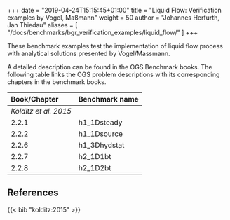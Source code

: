 +++
date = "2019-04-24T15:15:45+01:00"
title = "Liquid Flow: Verification examples by Vogel, Maßmann"
weight = 50
author = "Johannes Herfurth, Jan Thiedau"
aliases = [ "/docs/benchmarks/bgr_verification_examples/liquid_flow/" ]
+++

These benchmark examples test the implementation of
liquid flow process with analytical solutions
presented by Vogel/Massmann.

A detailed description can be found in the OGS Benchmark books.
The following table links the OGS problem descriptions with its corresponding
chapters in the benchmark books.

| Book/Chapter | Benchmark name |
|:--- | :--- |
|*Kolditz et al. 2015*||
|2.2.1  |  h1_1Dsteady|
|2.2.2  |  h1_1Dsource|
|2.2.6  |  h1_3Dhydstat|
|2.2.7  |  h2_1D1bt|
|2.2.8  |  h2_1D2bt|
<!--
| *Kolditz et al. 2016*||
| *Kolditz et al. 2018*||
-->

## References

{{< bib "kolditz:2015" >}}
